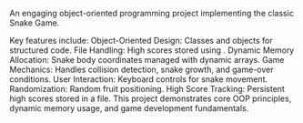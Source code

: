 An engaging object-oriented programming project implementing the classic Snake Game. 

Key features include:
Object-Oriented Design: Classes and objects for structured code.
File Handling: High scores stored using <fstream>.
Dynamic Memory Allocation: Snake body coordinates managed with dynamic arrays.
Game Mechanics: Handles collision detection, snake growth, and game-over conditions.
User Interaction: Keyboard controls for snake movement.
Randomization: Random fruit positioning.
High Score Tracking: Persistent high scores stored in a file.
This project demonstrates core OOP principles, dynamic memory usage, and game development fundamentals.
